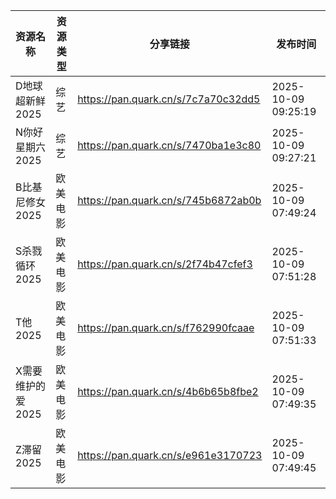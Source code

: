 | 资源名称        | 资源类型 | 分享链接                                | 发布时间                |
| ----------- | ---- | ----------------------------------- | ------------------- |
| D地球超新鲜2025  | 综艺   | https://pan.quark.cn/s/7c7a70c32dd5 | 2025-10-09 09:25:19 |
| N你好星期六2025  | 综艺   | https://pan.quark.cn/s/7470ba1e3c80 | 2025-10-09 09:27:21 |
| B比基尼修女2025  | 欧美电影 | https://pan.quark.cn/s/745b6872ab0b | 2025-10-09 07:49:24 |
| S杀戮循环2025   | 欧美电影 | https://pan.quark.cn/s/2f74b47cfef3 | 2025-10-09 07:51:28 |
| T他2025      | 欧美电影 | https://pan.quark.cn/s/f762990fcaae | 2025-10-09 07:51:33 |
| X需要维护的爱2025 | 欧美电影 | https://pan.quark.cn/s/4b6b65b8fbe2 | 2025-10-09 07:49:35 |
| Z滞留2025     | 欧美电影 | https://pan.quark.cn/s/e961e3170723 | 2025-10-09 07:49:45 |

